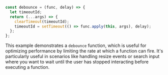 ```javascript
const debounce = (func, delay) => {
  let timeoutId;
  return (...args) => {
    clearTimeout(timeoutId);
    timeoutId = setTimeout(() => func.apply(this, args), delay);
  };
};
```

This example demonstrates a `debounce` function, which is useful for optimizing performance by limiting the rate at which a function can fire. It's particularly useful in scenarios like handling resize events or search input where you want to wait until the user has stopped interacting before executing a function.

